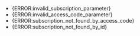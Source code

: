 * {ERROR:invalid_subscription_parameter}
* {ERROR:invalid_access_code_parameter}
* {ERROR:subscription_not_found_by_access_code}
* {ERROR:subscription_not_found_by_id}
